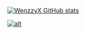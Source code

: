 [![WenzzyX GitHub stats](https://github-readme-stats.vercel.app/api?username=WenzzyX)](https://github.com/anuraghazra/github-readme-stats)

[![alt](https://www.codewars.com/users/Wenzzy/badges/micro)](https://www.codewars.com/users/Wenzzy)
